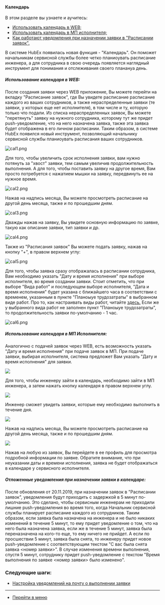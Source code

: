 #### Календарь
В этом разделе вы узнаете и аучитесь:
<html>
  <meta charset="utf-8">
  <title>Быстрый переход внутри документа</title>
 <ul>
       <li><a href="#calweb">Использовать календарь в WEB;</a></li>
       <li><a href="#calmob">Использовать календарь в МП исполнителя;</a></li>
       <li><a href="#pushdelay">Как работают уведомления при назначении заявки в "Расписании заявок".</a></li>
 </ul>
</html>

В системе HubEx появилась новая функция - "Календарь". Он поможет начальникам сервисной службы более четко планиоувать расписание инженера, а для сотрудника в свою очередь появляется наглядный инструмент для понимания и отслеживания своего планануа день.

<h5 id="calweb">Использование календаря в WEB: </h5>

После создания заявки через WEB приложение, Вы можете перейти на вкладку "Расписание заявок", где Вы увидете расписание расписание каждого из ваших сотрудников, а также нераспределенные заявки (те заявки, у которых еще нет исполнителя), в том числе и ту, которую только что подали. Из списка нераспределенных заявок, Вы можете "перетянуть" заявку на нужного сотрудника, которому тут же придет push-уведомление, что на него назначена заявка, также эта заявка будет отображена в его личном расписании. Таким образом, в системе HubEx появился новый инструмент, позволяющий начальнику сервисной службы планиоувать расписания ваших сотрудников.

![cal1.png](/attachments/images/FAQ/USER/Calendar/cal1.png)

Для того, чтобы увеличить срок исполнения заявки, вам нужно потянуть за "хвост" заявки, тем самым увеличив продолжительность выполнения. А для того, чтобы поставить заявку на другое время, Вам просто потребуется с нажатием мышки на заявку, передвинуть ее на нужное время.

![cal2.png](/attachments/images/FAQ/USER/Calendar/cal2.png)

Нажав на надпись месяца, Вы можете просмотреть расписание на другой день месяца, также и по прошедшим дням.

![cal3.png](/attachments/images/FAQ/USER/Calendar/cal3.png)

Дважды нажав на заявку, Вы увидете основную информацию по заявке, такую как описание заявки, тип заявки и др.

![cal4.png](/attachments/images/FAQ/USER/Calendar/cal4.png)

Также из "Расписания заявок" Вы можете подать заявку, нажав на кнопку "+", в правом верхнем углу:

![cal5.png](/attachments/images/FAQ/USER/Calendar/cal5.png)

Для того, чтобы заявка сразу отображалась в расписании сотрудника, Вам необходимо указать "Дату и время исполнения" при выборе исполнителя, во время создании заявки. Стоит отметить, что при выборе "Вида работ" и последующем выборе исполнителя, "Дата и время исполнения" будет указана с ближайшего часа в соответствии с временем, указанным в пункте "Планоыуе трудозатраты" в выбранном виде работ. Про то, как настраивать виды работ, читайте [здесь.](https://wiki.hubex.ru/docs/FAQ/RU/admin/WorkType.html) Если же у выбранного вида работ не заполнен пункт "Планоыуе трудозатраты", то продолжительность заявки по-умолчанию - 1 час.

![cal6.png](/attachments/images/FAQ/USER/Calendar/cal6.png)

<h5 id="calmob">Использование календаря в МП Исполнителя: </h5>

Аналогично с подачей заявок через WEB, есть возможность указать "Дату и время исполнения" при подаче заявок в МП. При подаче заявки, выбирая исполнителя, система предложет Вам указать "Дату и время исполнения" для заявки.

<div>
  <img  style="margin: 0 auto; display: block; max-width: 100%;" src="/attachments/images/FAQ/USER/Calendar/cal7.jpg" />
</div>

Для того, чтобы инженеру зайти в календарь, необходимо зайти в МП инженера, а затем нажать кнопку календаря в правом верхнем углу.

<div>
  <img  style="margin: 0 auto; display: block; max-width: 100%;" src="/attachments/images/FAQ/USER/Calendar/cal8.jpg" />
</div>

Инженер сможет увидеть заявки, которые ему необходимо выполнить в течение дня.

<div>
  <img  style="margin: 0 auto; display: block; max-width: 100%;" src="/attachments/images/FAQ/USER/Calendar/cal9.png" />
</div>

Нажав на надпись месяца, Вы можете просмотреть расписание на другой день месяца, также и по прошедшим дням.

<div>
  <img  style="margin: 0 auto; display: block; max-width: 100%;" src="/attachments/images/FAQ/USER/Calendar/cal10.jpg" />
</div>

Нажав на любую из заявок, Вы перейдете в ее профиль для просмотра подробной информации по заявке.
Обратите внимание, что при неуказании даты и времени исполнения, заявка не будет отображаться в календаре у сервисного исполнителя.

<h5 id="pushdelay">Отложенные уведомления при назначении заявки в календаре: </h5>
После обновления от 20.11.2019, при назначении заявок в "Расписании заявок", уведомления будут приходить с задержкой в 5 минут по-умолчанию. Это сделано, чтобы сервисным инженерам не приходили лишние push-уведомления во время того, когда Начальник сервисной службы планирует расписание каждого из сотрудников.
Таким образом, если заявка была назначена на инженера и не было никаких изменений в течение 5 минут, то ему придет уведомление о том, что на него была назначена заявка, если же в течение 5 минут, заявка была переназначена на кого-то еще, то ему ничего не прийдет. А если по просшествии 5 минут, заявка была снята, то инженеру придет новое push-уведомление с соответствующим текстом "С вас была снята заявка <номер заявки>". В случае изменения времени выполнения, спустя 5 минут, сотруднику придет push-уведомление с текстом "Время выполнения по заявке <номер заявки> было изменено".


### Следующие шаги:
- [Настройка уведомлений на почту о выполнении заявки](./HowToManageNotifications.md)


___
- [Перейти в меню](http://wiki.hubex.ru)
